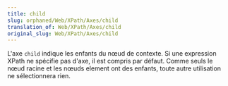 ```yaml
---
title: child
slug: orphaned/Web/XPath/Axes/child
translation_of: Web/XPath/Axes/child
original_slug: Web/XPath/Axes/child
---
```


L'axe `child` indique les enfants du nœud de contexte. Si une expression XPath ne spécifie pas d'axe, il est compris par défaut. Comme seuls le nœud racine et les nœuds element ont des enfants, toute autre utilisation ne sélectionnera rien.
